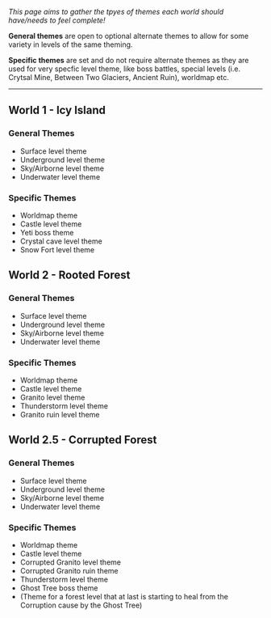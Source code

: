 _This page aims to gather the tpyes of themes each world should have/needs to feel complete!_

**General themes** are open to optional alternate themes to allow for some variety in levels of the same theming.

**Specific themes** are set and do not require alternate themes as they are used for very specfic level theme, like boss battles,
special levels (i.e. Crytsal Mine, Between Two Glaciers, Ancient Ruin), worldmap etc.

---

World 1 - Icy Island
--------------------

### General Themes

- Surface level theme
- Underground level theme
- Sky/Airborne level theme
- Underwater level theme

### Specific Themes

- Worldmap theme
- Castle level theme
- Yeti boss theme
- Crystal cave level theme
- Snow Fort level theme


World 2 - Rooted Forest
-----------------------

### General Themes

- Surface level theme
- Underground level theme
- Sky/Airborne level theme
- Underwater level theme

### Specific Themes

- Worldmap theme
- Castle level theme
- Granito level theme
- Thunderstorm level theme
- Granito ruin level theme


World 2.5 - Corrupted Forest
----------------------------

### General Themes

- Surface level theme
- Underground level theme
- Sky/Airborne level theme
- Underwater level theme

### Specific Themes

- Worldmap theme
- Castle level theme
- Corrupted Granito level theme
- Corrupted Granito ruin theme
- Thunderstorm level theme
- Ghost Tree boss theme
- (Theme for a forest level that at last is starting to heal from the Corruption cause by the Ghost Tree)
